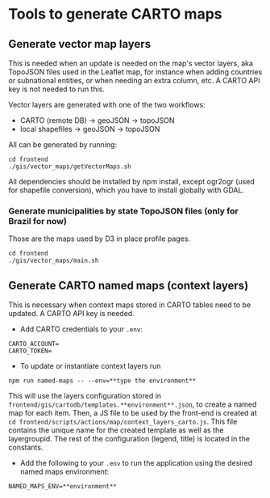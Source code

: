 # Tools to generate CARTO maps

## Generate vector map layers

This is needed when an update is needed on the map's vector layers, aka TopoJSON files used in the Leaflet map, for instance when adding countries or subnational entities, or when needing an extra column, etc. A CARTO API key is not needed to run this.

Vector layers are generated with one of the two workflows:
- CARTO (remote DB) -> geoJSON -> topoJSON
- local shapefiles -> geoJSON -> topoJSON

All can be generated by running:
```
cd frontend
./gis/vector_maps/getVectorMaps.sh
```

All dependencies should be installed by npm install, except ogr2ogr (used for shapefile conversion), which you have to install globally with GDAL.

### Generate municipalities by state TopoJSON files (only for Brazil for now)

Those are the maps used by D3 in place profile pages.

```
cd frontend
./gis/vector_maps/main.sh
```

## Generate CARTO named maps (context layers)

This is necessary when context maps stored in CARTO tables need to be updated. A CARTO API key is needed.

- Add CARTO credentials to your `.env`:
```
CARTO_ACCOUNT=
CARTO_TOKEN=
```
- To update or instantiate context layers run
```
npm run named-maps -- --env=**type the environment**
```
This will use the layers configuration stored in `frontend/gis/cartodb/templates.**environment**.json`, to create a named map for each item. Then, a JS file to be used by the front-end is created at `cd frontend/scripts/actions/map/context_layers_carto.js`. This file contains the unique name for the created template as well as the layergroupid. The rest of the configuration (legend, title) is located in the constants.

- Add the following to your `.env` to run the application using the desired named maps environment:
```
NAMED_MAPS_ENV=**environment**
```